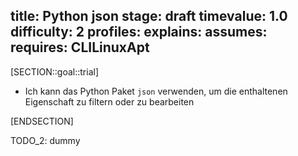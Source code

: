 title: Python json
stage: draft
timevalue: 1.0
difficulty: 2
profiles:
explains:
assumes:
requires: CLILinuxApt
---
[SECTION::goal::trial]

- Ich kann das Python Paket `json` verwenden, um die enthaltenen Eigenschaft zu filtern oder zu bearbeiten

[ENDSECTION]

TODO_2: dummy